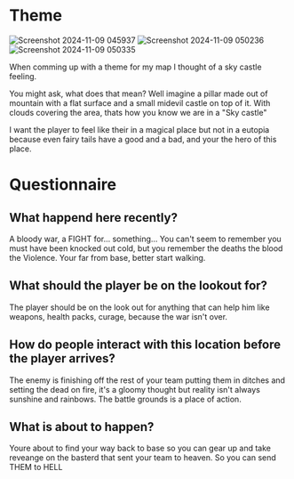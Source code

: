# Theme
![Screenshot 2024-11-09 045937](https://github.com/user-attachments/assets/a82629c3-ae04-4d79-94e1-654cada96cc0) ![Screenshot 2024-11-09 050236](https://github.com/user-attachments/assets/1fa8723a-e6ac-47fe-8f14-93f648e190aa) ![Screenshot 2024-11-09 050335](https://github.com/user-attachments/assets/cf5ab747-3d6f-4b6d-8679-6df72f385c83)

When comming up with a theme for my map I thought of a sky castle feeling.

You might ask, what does that mean? Well imagine a pillar made out of mountain with a flat surface and a small midevil castle on top of it.
With clouds covering the area, thats how you know we are in a "Sky castle" 

I want the player to feel like their in a magical place but not in a eutopia because even fairy tails have a good and a bad, and your the hero of this place.

# Questionnaire

## What happend here recently? 

A bloody war, a FIGHT for... something... You can't seem to remember you must have been knocked out cold, but you remember the deaths the blood the Violence.
Your far from base, better start walking.

## What should the player be on the lookout for?

The player should be on the look out for anything that can help him like weapons, health packs, curage, because the war isn't over.

## How do people interact with this location before the player arrives?

The enemy is finishing off the rest of your team putting them in ditches and setting the dead on fire, it's a gloomy thought but reality isn't always sunshine and rainbows.
The battle grounds is a place of action.

## What is about to happen?

Youre about to find your way back to base so you can gear up and take reveange on the basterd that sent your team to heaven. So you can send THEM to HELL


